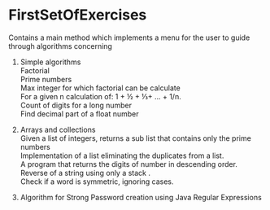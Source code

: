 # FirstSetOfExercises
Contains a main method which implements a menu for the user to guide through algorithms concerning

1. Simple algorithms<br/>
Factorial<br/>
Prime numbers<br/>
Max integer for which factorial can be calculate<br/>
For a given n calculation of: 1 + ½ + ⅓+ ... + 1/n. <br/>
Count of digits for a long number<br/>
Find decimal part of a float number<br/>
    
2. Arrays and collections<br/>
Given a list of integers, returns a sub list that contains only the prime numbers <br/>
Implementation of a list eliminating the duplicates from a list.<br/>
A program that returns the digits of number in descending order.<br/>
Reverse of a string using only a stack .   <br/>
Check if a word is symmetric,  ignoring cases.<br/>
    
3. Algorithm for Strong Password creation using Java Regular Expressions<br/>
